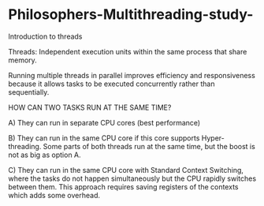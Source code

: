 # Philosophers-Multithreading-study-
Introduction to threads 

Threads: Independent execution units within the same process that share memory.

Running multiple threads in parallel improves efficiency and responsiveness because it allows tasks to be executed concurrently rather than sequentially. 

HOW CAN TWO TASKS RUN AT THE SAME TIME?

A) They can run in separate CPU cores  (best performance)

B) They can run in the same CPU core if this core supports Hyper-threading. Some parts of both threads run at the same time, but the boost is not as big as option A.

C) They can run in the same CPU core with Standard Context Switching, where the tasks do not happen simultaneously but the CPU rapidly switches between them. This approach requires saving registers of the contexts which adds some overhead.
